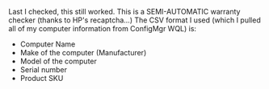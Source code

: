 Last I checked, this still worked. This is a SEMI-AUTOMATIC warranty checker (thanks to HP's recaptcha...)
The CSV format I used (which I pulled all of my computer information from ConfigMgr WQL) is:
  - Computer Name
  - Make of the computer (Manufacturer)
  - Model of the computer
  - Serial number
  - Product SKU
